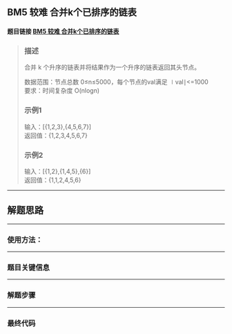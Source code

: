 ## BM5 较难 合并k个已排序的链表

#### 题目链接 [BM5 较难 合并k个已排序的链表](https://www.nowcoder.com/practice/65cfde9e5b9b4cf2b6bafa5f3ef33fa6?tpId=295&tqId=724&ru=/exam/oj&qru=/ta/format-top101/question-ranking&sourceUrl=%2Fexam%2Foj%3Fpage%3D1%26tab%3D%25E7%25AE%2597%25E6%25B3%2595%25E7%25AF%2587%26topicId%3D295)

> ### 描述
> 合并 k 个升序的链表并将结果作为一个升序的链表返回其头节点。
> 
> 数据范围：节点总数 0≤n≤5000，每个节点的val满足 ∣val∣<=1000\
> 要求：时间复杂度 O(nlogn)
> 
> ### 示例1
> 输入：[{1,2,3},{4,5,6,7}]\
> 返回值：{1,2,3,4,5,6,7}
> ### 示例2
> 输入：[{1,2},{1,4,5},{6}]\
> 返回值：{1,1,2,4,5,6}

---
## 解题思路
---
### 使用方法：
---
### 题目关键信息



---
### 解题步骤
---

### 最终代码
```

```